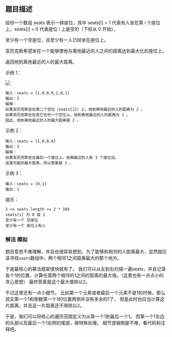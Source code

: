 ## 题目描述
给你一个数组 seats 表示一排座位，其中 seats[i] = 1 代表有人坐在第 i 个座位上，seats[i] = 0 代表座位 i 上是空的（下标从 0 开始）。

至少有一个空座位，且至少有一人已经坐在座位上。

亚历克斯希望坐在一个能够使他与离他最近的人之间的距离达到最大化的座位上。

返回他到离他最近的人的最大距离。

示例 1：

![](https://assets.leetcode.com/uploads/2020/09/10/distance.jpg)
```
输入：seats = [1,0,0,0,1,0,1]
输出：2
解释：
如果亚历克斯坐在第二个空位（seats[2]）上，他到离他最近的人的距离为 2 。
如果亚历克斯坐在其它任何一个空位上，他到离他最近的人的距离为 1 。
因此，他到离他最近的人的最大距离是 2 。
```
示例 2：
```
输入：seats = [1,0,0,0]
输出：3
解释：
如果亚历克斯坐在最后一个座位上，他离最近的人有 3 个座位远。
这是可能的最大距离，所以答案是 3 。
```
示例 3：
```
输入：seats = [0,1]
输出：1
```

提示：
```
2 <= seats.length <= 2 * 104
seats[i] 为 0 或 1
至少有一个 空座位
至少有一个 座位上有人
```

### 解法 模拟
题目意思不难理解，并且也很容易想到，为了能够和相邻的人距离最大，显然就应该寻找`seats`数组中，两个相邻1之间距离最大的那个地方。

于是最核心的算法框架很快就有了。
我们可以从左到右扫描一遍seats，并且记录各个1的位置，计算任意两个相邻的1之间的距离的最大值。（这里也有一点点小的贪心思想）
最终答案是这个最大值除以2。

不过这里还有一点小细节。
比如第一个元素或者最后一个元素不是1的时候，那么其实第一个1和倒数第一个1的位置两侧并没有多余的1了，
但是此时也应当计算这片距离，并且这一片距离还不用除以2。

于是，我们可以将核心的遍历范围定义为从第一个1到最后一个1。
而第一个1左边的头部以及最后一个1右侧的尾部，做特殊处理。
细节逻辑倒是不难，看代码和注释吧。